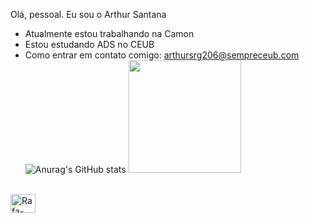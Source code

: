 Olá, pessoal. 
Eu sou o Arthur Santana

- Atualmente estou trabalhando na Camon
- Estou estudando ADS no CEUB
- Como entrar em contato comigo: arthursrg206@sempreceub.com
![Anurag's GitHub stats](https://github-readme-stats.vercel.app/api?username=santanasx&theme=dark&show_icons=true)
<img height="180cm" src="https://github-readme-stats.vercel.app/api/top-langs/?username=santanasx
&layout=compact&langs_count=16&theme=chartreuse-dark"/>

<div style="display: inline_block"><br>
<img align="center" alt="Rafa-Python" height="30" width="40" src="https://cdn.jsdelivr.net/gh/devicons/devicon@latest/icons/python/python-original.svg" />
</div>
